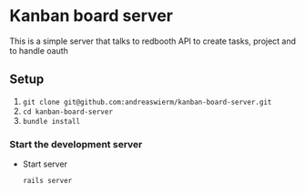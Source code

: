 # Kanban board server

This is a simple server that talks to redbooth API to create tasks, project and to handle oauth

## Setup
1. `git clone git@github.com:andreaswierm/kanban-board-server.git`
2. `cd kanban-board-server`
3. `bundle install`

### Start the development server

* Start server
  ```sh
  rails server
  ```
